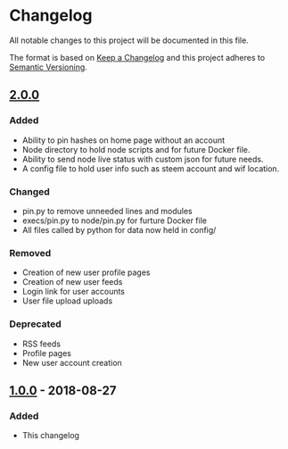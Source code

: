# Changelog
All notable changes to this project will be documented in this file.

The format is based on [Keep a Changelog](http://keepachangelog.com/en/1.0.0/)
and this project adheres to [Semantic Versioning](http://semver.org/spec/v2.0.0.html).

## [2.0.0](https://gitlab.com/jrswab/nebulus/commit/111c2c7b72466519ed62717bb652f8c8fec50f8e)
### Added
- Ability to pin hashes on home page without an account
- Node directory to hold node scripts and for future Docker file.
- Ability to send node live status with custom json for future needs.
- A config file to hold user info such as steem account and wif location.

### Changed
- pin.py to remove unneeded lines and modules
- execs/pin.py to node/pin.py for furture Docker file
- All files called by python for data now held in config/

### Removed
- Creation of new user profile pages
- Creation of new user feeds
- Login link for user accounts
- User file upload uploads

### Deprecated
- RSS feeds
- Profile pages
- New user account creation

## [1.0.0](https://gitlab.com/jrswab/nebulus/commit/b585d3b4137c354e17e930dbb5bb766ebf3dbffc) - 2018-08-27
### Added
- This changelog
